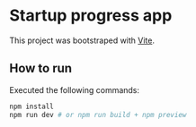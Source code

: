 # Startup progress app

This project was bootstraped with [Vite](https://vitejs.dev/).

## How to run

Executed the following commands:

```bash
npm install
npm run dev # or npm run build + npm preview
```